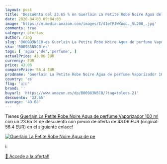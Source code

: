 ```yaml
---
layout: post
title: 'Descuento del 23.65 % en Guerlain La Petite Robe Noire Agua de pe'
date: 2020-04-03 09:04:03
image: 'https://m.media-amazon.com/images/I/41efFJWXWoL._SL200_.jpg'
comments: true
category: ofertas
author: ring
slug: 'B00983N5C0-es Guerlain La Petite Robe Noire Agua de perfume Vaporizador...'
sku: 'B00983N5C0-es'
tags: [ 'agua','de','perfume', ]
actualPrice: 43.06 EUR
currency: EUR
price: 43.06
comparePrice: 56.4 EUR
prodname: 'Guerlain La Petite Robe Noire Agua de perfume Vaporizador 100 ml'
country: 'es'
flag: '🇪🇸'
brand: ''
buyurl: 'https://www.amazon.es/dp/B00983N5C0/?tag=tolees-21'
descuento: '23.65'
average: '49.08'
---
```


Tienes [Guerlain La Petite Robe Noire Agua de perfume Vaporizador 100 ml](https://www.amazon.es/dp/B00983N5C0/?tag=tolees-21) con un 23.65 % de descuento con precio de oferta de 43.06 EUR (original: 56.4 EUR) en el siguiente enlace!

[![Guerlain La Petite Robe Noire Agua de pe](https://m.media-amazon.com/images/I/41efFJWXWoL._SL200_.jpg)](https://www.amazon.es/dp/B00983N5C0/?tag=tolees-21)

ℹ️:


[🛒 Accede a la oferta!!](https://www.amazon.es/dp/B00983N5C0/?tag=tolees-21)
